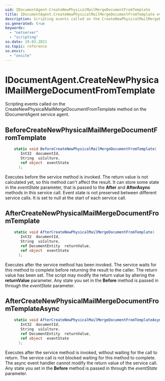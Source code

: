 ```yaml
---
uid: IDocumentAgent-CreateNewPhysicalMailMergeDocumentFromTemplate
title: IDocumentAgent.CreateNewPhysicalMailMergeDocumentFromTemplate event method
description: Scripting events called on the CreateNewPhysicalMailMergeDocumentFromTemplate method on the IDocumentAgent service agent.
so.generated: true
keywords:
  - "netserver"
  - "scripting"
so.date: 19.03.2021
so.topic: reference
so.envir:
  - "onsite"
---
```

# IDocumentAgent.CreateNewPhysicalMailMergeDocumentFromTemplate

Scripting events called on the <see cref='M:SuperOffice.CRM.Services.IDocumentAgent.CreateNewPhysicalMailMergeDocumentFromTemplate'>CreateNewPhysicalMailMergeDocumentFromTemplate</see> method on the <see cref='IDocumentAgent'>IDocumentAgent</see>  service agent.

## BeforeCreateNewPhysicalMailMergeDocumentFromTemplate
```cs
    static void BeforeCreateNewPhysicalMailMergeDocumentFromTemplate(
       Int32  documentId,
       String  uiCulture,
       ref object  eventState
      );
```
Executes before the service method is invoked.
The return value is not calculated yet, so this method can't affect the result.
It can store some state in the *eventState* parameter, that is passed to the **After** and **AfterAsync** methods in this service call.
Event state is not preserved between different service calls. It is set to null at the start of each service call.
## AfterCreateNewPhysicalMailMergeDocumentFromTemplate
```cs
    static void AfterCreateNewPhysicalMailMergeDocumentFromTemplate(
       Int32  documentId,
       String  uiCulture,
       ref DocumentEntity  returnValue,
       ref object  eventState
      );
```
Executes after the service method has been invoked. The service waits for this method to complete before returning the result to the caller.
The return value has been set. The script may modify the return value by altering the **returnValue** parameter.
Any state you set in the **Before** method is passed in through the *eventState* parameter.
## AfterCreateNewPhysicalMailMergeDocumentFromTemplateAsync
```cs
    static void AfterCreateNewPhysicalMailMergeDocumentFromTemplateAsync(
       Int32  documentId,
       String  uiCulture,
       ref DocumentEntity  returnValue,
       ref object  eventState
      );
```
Executes after the service method is invoked, without waiting for the call to return.
The service call is not blocked waiting for this method to complete.
The async event handler cannot modify the return value of the service call.
Any state you set in the **Before** method is passed in through the *eventState* parameter.

